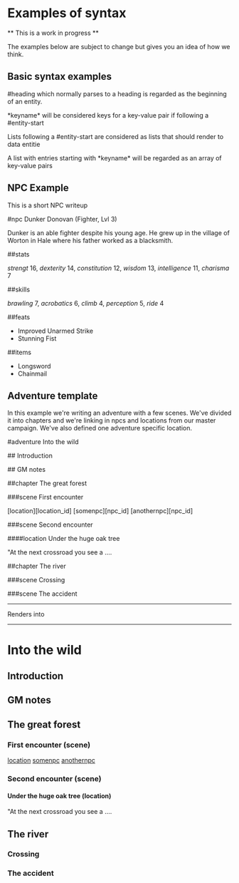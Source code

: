# Examples of syntax

** This is a work in progress **

The examples below are subject to change but gives you an idea of how we think.

## Basic syntax examples

\#heading which normally parses to a heading is regarded as the beginning of an entity. 

\*keyname\* will be considered keys for a key-value pair if following a \#entity-start

Lists following a \#entity-start are considered as lists that should render to data entitie

A list with entries starting with \*keyname\* will be regarded as an array of key-value pairs

## NPC Example

This is a short NPC writeup

\#npc Dunker Donovan (Fighter, Lvl 3)

Dunker is an able fighter despite his young age. He grew up in the village of Worton in Hale where his father worked as a blacksmith.

\##stats

*strengt* 16, *dexterity* 14, *constitution* 12, *wisdom* 13, *intelligence* 11, *charisma* 7

\##skills

*brawling* 7, *acrobatics* 6, *climb* 4, *perception* 5, *ride* 4

\##feats

- Improved Unarmed Strike
- Stunning Fist

\##items

- Longsword
- Chainmail

## Adventure template

In this example we're writing an adventure with a few scenes. We've divided it into chapters and we're linking in npcs and locations from our master campaign. We've also defined one adventure specific location.

\#adventure Into the wild

\## Introduction

\## GM notes

\##chapter The great forest

\###scene First encounter

[location][location_id]
[somenpc][npc_id]
[anothernpc][npc_id]

\###scene Second encounter

\####location Under the huge oak tree

"At the next crossroad you see a ....

\##chapter The river

\###scene Crossing

\###scene The accident

- - -
Renders into
- - -

# Into the wild

## Introduction

## GM notes

## The great forest

### First encounter (scene)

[location](location_id)
[somenpc](npc_id)
[anothernpc](npc_id)

### Second encounter (scene)

#### Under the huge oak tree (location)

"At the next crossroad you see a ....

## The river

### Crossing

### The accident
